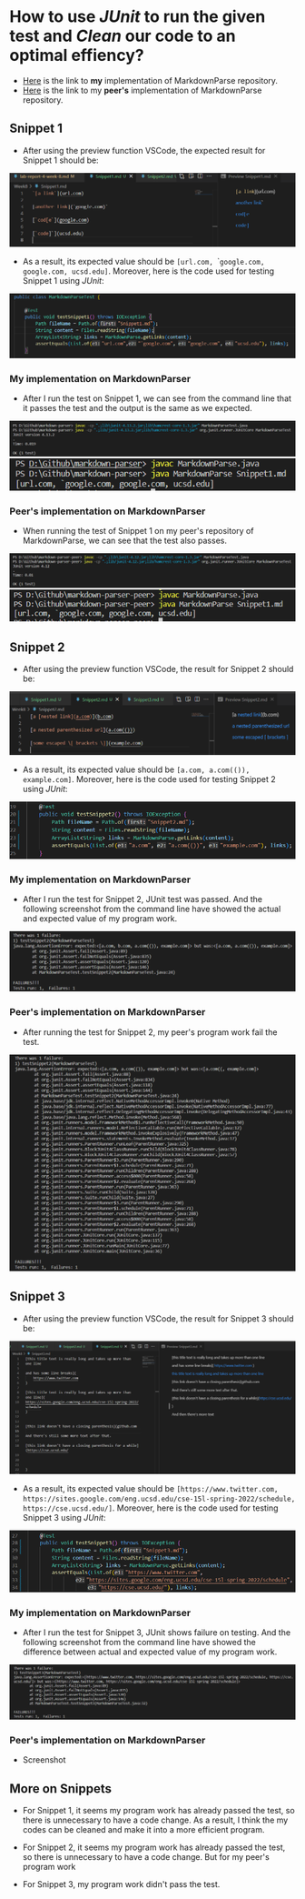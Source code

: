 # How to use *JUnit* to run the given test and *Clean* our code to an optimal effiency?

* [Here](https://github.com/ericsun153/markdown-parser) is the link to **my** implementation of MarkdownParse repository.
* [Here](https://github.com/MichaelYe48/markdown-parser) is the link to my **peer's** implementation of MarkdownParse repository.

## Snippet 1
* After using the preview function VSCode, the expected result for Snippet 1 should be:

![image1](Week8/1a.jpg)

* As a result, its expected value should be `[url.com, `\``google.com, google.com, ucsd.edu]`. Moreover, here is the code used for testing Snippet 1 using *JUnit*:

![image2](Week8/1test.png)

### My implementation on **MarkdownParser**
* After I run the test on Snippet 1, we can see from the command line that it passes the test and the output is the same as we expected.

![image2](Week8/1testsuc.jpg)
![image2](Week8/1output.jpg)

### Peer's implementation on **MarkdownParser**
* When running the test of Snippet 1 on my peer's repository of MarkdownParse, we can see that the test also passes.

![image2](Week8/1peerout.jpg)
![image2](Week8/1peeract.jpg)

## Snippet 2

* After using the preview function VSCode, the result for Snippet 2 should be:

![image1](Week8/2a.jpg)

* As a result, its expected value should be `[a.com, a.com(()), example.com]`. Moreover, here is the code used for testing Snippet 2 using *JUnit*:

![image2](Week8/2test.jpg)

### My implementation on **MarkdownParser**
* After I run the test for Snippet 2, JUnit test was passed. And the following screenshot from the command line have showed the actual and expected value of my program work.

![image2](Week8/2output.jpg)

### Peer's implementation on **MarkdownParser**
* After running the test for Snippet 2, my peer's program work fail the test.

![image](Week8/2peerout.jpg)

## Snippet 3

* After using the preview function VSCode, the result for Snippet 3 should be:

![image1](Week8/3a.jpg)

* As a result, its expected value should be `[https://www.twitter.com, https://sites.google.com/eng.ucsd.edu/cse-15l-spring-2022/schedule, https://cse.ucsd.edu/]`. Moreover, here is the code used for testing Snippet 3 using *JUnit*:

![image2](Week8/3test.jpg)

### My implementation on **MarkdownParser**
* After I run the test for Snippet 3, JUnit shows failure on testing. And the following screenshot from the command line have showed the difference between actual and expected value of my program work.

![image](Week8/3output.jpg)

### Peer's implementation on **MarkdownParser**
* Screenshot

## More on Snippets
* For Snippet 1, it seems my program work has already passed the test, so there is unnecessary to have a code change. As a result, I think the my codes can be cleaned and make it into a more efficient program.

* For Snippet 2, it seems my program work has already passed the test, so there is unnecessary to have a code change. But for my peer's program work

* For Snippet 3, my program work didn't pass the test.
